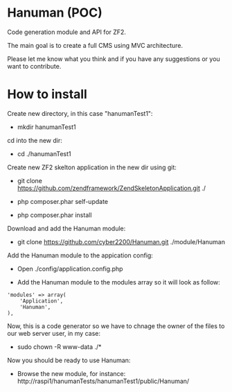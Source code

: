 Hanuman (POC)
=============

Code generation module and API for ZF2.

The main goal is to create a full CMS using MVC architecture.

Please let me know what you think and if you have any suggestions or you want to contribute.

How to install
==============

Create new directory, in this case "hanumanTest1":

* mkdir hanumanTest1

cd into the new dir: 

* cd ./hanumanTest1

Create new ZF2 skelton application in the new dir using git:

* git clone https://github.com/zendframework/ZendSkeletonApplication.git ./

* php composer.phar self-update

* php composer.phar install

Download and add the Hanuman module:

* git clone https://github.com/cyber2200/Hanuman.git ./module/Hanuman

Add the Hanuman module to the appication config:

* Open ./config/application.config.php

* Add the Hanuman module to the modules array so it will look as follow:
`````
'modules' => array(
	'Application',
	'Hanuman',
),
`````

Now, this is a code generator so we have to chnage the owner of the files to our web server user, in my case:

* sudo chown -R www-data ./*

Now you should be ready to use Hanuman:

* Browse the new module, for instance: http://raspi1/hanumanTests/hanumanTest1/public/Hanuman/
